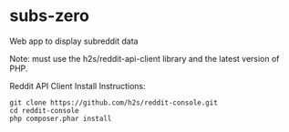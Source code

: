 subs-zero
=========

Web app to display subreddit data

Note: must use the h2s/reddit-api-client library and the latest version of PHP.

Reddit API Client Install Instructions:
```shell
git clone https://github.com/h2s/reddit-console.git
cd reddit-console
php composer.phar install
```
